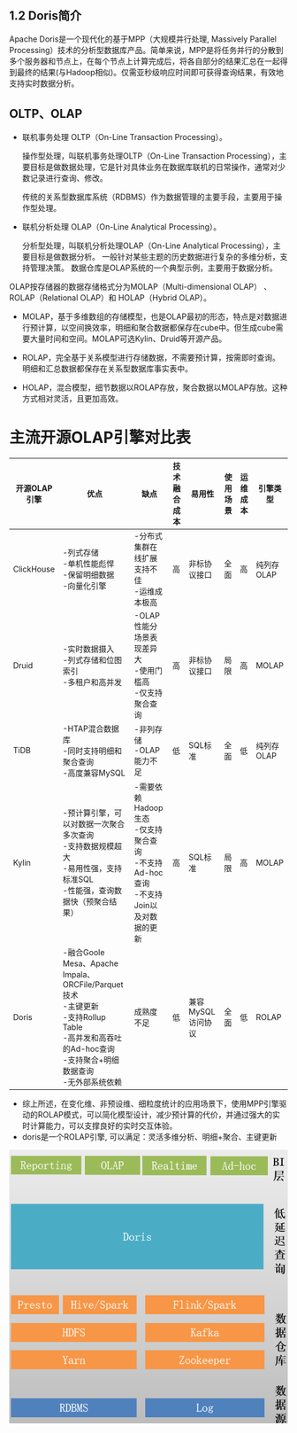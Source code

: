 
## 1.2 Doris简介


Apache Doris是一个现代化的基于MPP（大规模并行处理, Massively Parallel Processing）技术的分析型数据库产品。简单来说，MPP是将任务并行的分散到多个服务器和节点上，在每个节点上计算完成后，将各自部分的结果汇总在一起得到最终的结果(与Hadoop相似)。仅需亚秒级响应时间即可获得查询结果，有效地支持实时数据分析。






## OLTP、OLAP


- 联机事务处理 OLTP（On-Line Transaction Processing）。

    操作型处理，叫联机事务处理OLTP（On-Line Transaction Processing），主要目标是做数据处理，它是针对具体业务在数据库联机的日常操作，通常对少数记录进行查询、修改。

    传统的关系型数据库系统（RDBMS）作为数据管理的主要手段，主要用于操作型处理。

- 联机分析处理 OLAP（On-Line Analytical Processing）。

    分析型处理，叫联机分析处理OLAP（On-Line Analytical Processing），主要目标是做数据分析。
    一般针对某些主题的历史数据进行复杂的多维分析，支持管理决策。
    数据仓库是OLAP系统的一个典型示例，主要用于数据分析。


OLAP按存储器的数据存储格式分为MOLAP（Multi-dimensional OLAP） 、ROLAP（Relational OLAP）和 HOLAP（Hybrid OLAP）。

- MOLAP，基于多维数组的存储模型，也是OLAP最初的形态，特点是对数据进行预计算，以空间换效率，明细和聚合数据都保存在cube中。但生成cube需要大量时间和空间。MOLAP可选Kylin、Druid等开源产品。

- ROLAP，完全基于关系模型进行存储数据，不需要预计算，按需即时查询。明细和汇总数据都保存在关系型数据库事实表中。

- HOLAP，混合模型，细节数据以ROLAP存放，聚合数据以MOLAP存放。这种方式相对灵活，且更加高效。



# 主流开源OLAP引擎对比表

|开源OLAP引擎|优点|缺点|技术融合成本|易用性|使用场景|运维成本|引擎类型|
|--------------|------|------|--------------|--------|----------|----------|----------|
|ClickHouse|-列式存储<br>-单机性能彪悍<br>-保留明细数据<br>-向量化引擎|-分布式集群在线扩展支持不佳<br>-运维成本极高|高|非标协议接口|全面|高|纯列存OLAP|
|Druid|-实时数据摄入<br>-列式存储和位图索引<br>-多租户和高并发|-OLAP性能分场景表现差异大<br>-使用门槛高<br>-仅支持聚合查询|高|非标协议接口|局限|高|MOLAP|
|TiDB|-HTAP混合数据库<br>-同时支持明细和聚合查询<br>-高度兼容MySQL|-非列存储<br>-OLAP能力不足|低|SQL标准|全面|低|纯列存OLAP|
|Kylin|-预计算引擎，可以对数据一次聚合多次查询<br>-支持数据规模超大<br>-易用性强，支持标准SQL<br>-性能强，查询数据快（预聚合结果）|-需要依赖Hadoop生态<br>-仅支持聚合查询<br>-不支持Ad-hoc查询<br>-不支持Join以及对数据的更新|高|SQL标准|局限|高|MOLAP|
|Doris|-融合Goole Mesa、Apache Impala、ORCFile/Parquet技术<br>-主键更新<br>-支持Rollup Table<br>-高并发和高吞吐的Ad-hoc查询<br>-支持聚合+明细数据查询<br>-无外部系统依赖|成熟度不足|低|兼容MySQL访问协议|全面|低|ROLAP|


- 综上所述，在变化维、非预设维、细粒度统计的应用场景下，使用MPP引擎驱动的ROLAP模式，可以简化模型设计，减少预计算的代价，并通过强大的实时计算能力，可以支撑良好的实时交互体验。
- doris是一个ROLAP引擎, 可以满足：灵活多维分析、明细+聚合、主键更新


![alt text](doris概念/doris使用场景.png)

















